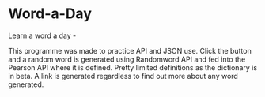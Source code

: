 # Word-a-Day

Learn a word a day - 

This programme was made to practice API and JSON use. Click the button and a random word is generated using Randomword API and
fed into the Pearson API where it is defined. Pretty limited definitions as the dictionary is in beta. A link is generated 
regardless to find out more about any word generated. 
